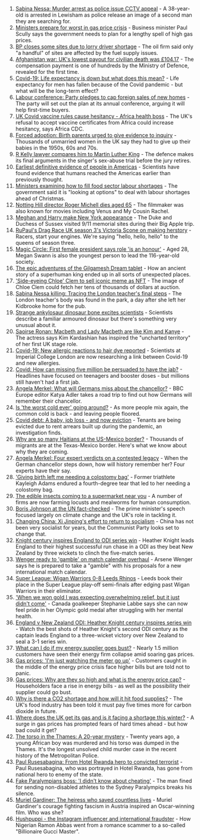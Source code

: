 1. [Sabina Nessa: Murder arrest as police issue CCTV appeal](https://www.bbc.co.uk/news/uk-england-58671588?at_medium=RSS&at_campaign=KARANGA) - A 38-year-old is arrested in Lewisham as police release an image of a second man they are searching for.
2. [Ministers prepare for worst in gas price crisis](https://www.bbc.co.uk/news/business-58668594?at_medium=RSS&at_campaign=KARANGA) - Business minister Paul Scully says the government needs to plan for a lengthy spell of high gas prices.
3. [BP closes some sites due to lorry driver shortage](https://www.bbc.co.uk/news/business-58645712?at_medium=RSS&at_campaign=KARANGA) - The oil firm said only "a handful" of sites are affected by the fuel supply issues.
4. [Afghanistan war: UK's lowest payout for civilian death was £104.17](https://www.bbc.co.uk/news/uk-58653492?at_medium=RSS&at_campaign=KARANGA) - The compensation payment is one of hundreds by the Ministry of Defence, revealed for the first time.
5. [Covid-19: Life expectancy is down but what does this mean?](https://www.bbc.co.uk/news/health-58659717?at_medium=RSS&at_campaign=KARANGA) - Life expectancy for men has fallen because of the Covid pandemic - but what will be the long-term effect?
6. [Labour conference: Party pledges to cap foreign sales of new homes](https://www.bbc.co.uk/news/uk-politics-58670355?at_medium=RSS&at_campaign=KARANGA) - The party will set out the plan at its annual conference, arguing it will help first-time buyers.
7. [UK Covid vaccine rules cause hesitancy - Africa health boss](https://www.bbc.co.uk/news/world-africa-58663636?at_medium=RSS&at_campaign=KARANGA) - The UK's refusal to accept vaccine certificates from Africa could increase hesitancy, says Africa CDC.
8. [Forced adoption: Birth parents urged to give evidence to inquiry](https://www.bbc.co.uk/news/uk-58667268?at_medium=RSS&at_campaign=KARANGA) - Thousands of unmarried women in the UK say they had to give up their babies in the 1950s, 60s and 70s.
9. [R Kelly lawyer compares him to Martin Luther King](https://www.bbc.co.uk/news/entertainment-arts-58672967?at_medium=RSS&at_campaign=KARANGA) - The defence makes its final arguments in the singer's sex-abuse trial before the jury retires.
10. [Earliest definitive evidence of people in Americas](https://www.bbc.co.uk/news/science-environment-58638854?at_medium=RSS&at_campaign=KARANGA) - Scientists have found evidence that humans reached the Americas earlier than previously thought.
11. [Ministers examining how to fill food sector labour shortages](https://www.bbc.co.uk/news/business-58670790?at_medium=RSS&at_campaign=KARANGA) - The government said it is "looking at options" to deal with labour shortages ahead of Christmas.
12. [Notting Hill director Roger Michell dies aged 65](https://www.bbc.co.uk/news/entertainment-arts-58670835?at_medium=RSS&at_campaign=KARANGA) - The filmmaker was also known for movies including Venus and My Cousin Rachel.
13. [Meghan and Harry make New York appearance](https://www.bbc.co.uk/news/uk-58672204?at_medium=RSS&at_campaign=KARANGA) - The Duke and Duchess of Sussex visited 9/11 memorial sites during their Big Apple trip.
14. [RuPaul's Drag Race UK season 3's Victoria Scone on making herstory](https://www.bbc.co.uk/news/entertainment-arts-58656172?at_medium=RSS&at_campaign=KARANGA) - Racers, start your engines. We're saying "hello, hello, hello" to the queens of season three.
15. [Magic Circle: First female president says role 'is an honour'](https://www.bbc.co.uk/news/uk-england-london-58667304?at_medium=RSS&at_campaign=KARANGA) - Aged 28, Megan Swann is also the youngest person to lead the 116-year-old society.
16. [The epic adventures of the Gilgamesh Dream tablet](https://www.bbc.co.uk/news/world-middle-east-58662893?at_medium=RSS&at_campaign=KARANGA) - How an ancient story of a superhuman king ended up in all sorts of unexpected places.
17. ['Side-eyeing Chloe' Clem to sell iconic meme as NFT](https://www.bbc.co.uk/news/world-us-canada-58659667?at_medium=RSS&at_campaign=KARANGA) - The image of Chloe Clem could fetch her tens of thousands of dollars at auction.
18. [Sabina Nessa killing: Tracing the London teacher's final steps](https://www.bbc.co.uk/news/uk-58671257?at_medium=RSS&at_campaign=KARANGA) - The London teacher's body was found in the park, a day after she left her Kidbrooke home for the pub.
19. [Strange ankylosaur dinosaur bone excites scientists](https://www.bbc.co.uk/news/science-environment-58668134?at_medium=RSS&at_campaign=KARANGA) - Scientists describe a familiar armoured dinosaur but there's something very unusual about it.
20. [Saoirse Ronan: Macbeth and Lady Macbeth are like Kim and Kanye](https://www.bbc.co.uk/news/entertainment-arts-58627498?at_medium=RSS&at_campaign=KARANGA) - The actress says Kim Kardashian has inspired the "uncharted territory" of her first UK stage role.
21. [Covid-19: New allergic reactions to hair dye reported](https://www.bbc.co.uk/news/health-58651244?at_medium=RSS&at_campaign=KARANGA) - Scientists at Imperial College London are now researching a link between Covid-19 and new allergies.
22. [Covid: How can missing five million be persuaded to have the jab?](https://www.bbc.co.uk/news/health-58594542?at_medium=RSS&at_campaign=KARANGA) - Headlines have focused on teenagers and booster doses - but millions still haven't had a first jab.
23. [Angela Merkel: What will Germans miss about the chancellor?](https://www.bbc.co.uk/news/world-europe-58657354?at_medium=RSS&at_campaign=KARANGA) - BBC Europe editor Katya Adler takes a road trip to find out how Germans will remember their chancellor.
24. [Is 'the worst cold ever' going around?](https://www.bbc.co.uk/news/newsbeat-58624295?at_medium=RSS&at_campaign=KARANGA) - As more people mix again, the common cold is back - and leaving people floored.
25. [Covid debt: A baby, job loss - and now eviction](https://www.bbc.co.uk/news/uk-58643437?at_medium=RSS&at_campaign=KARANGA) - Tenants are being evicted due to rent arrears built up during the pandemic, an investigation finds.
26. [Why are so many Haitians at the US-Mexico border?](https://www.bbc.co.uk/news/world-us-canada-58667669?at_medium=RSS&at_campaign=KARANGA) - Thousands of migrants are at the Texas-Mexico border. Here's what we know about why they are coming.
27. [Angela Merkel: Four expert verdicts on a contested legacy](https://www.bbc.co.uk/news/world-europe-58570507?at_medium=RSS&at_campaign=KARANGA) - When the German chancellor steps down, how will history remember her? Four experts have their say.
28. ['Giving birth left me needing a colostomy bag'](https://www.bbc.co.uk/news/uk-58153996?at_medium=RSS&at_campaign=KARANGA) - Former triathlete Kayleigh Adams endured a fourth-degree tear that led to her needing a colostomy bag.
29. [The edible insects coming to a supermarket near you](https://www.bbc.co.uk/news/business-58636969?at_medium=RSS&at_campaign=KARANGA) - A number of firms are now farming locusts and mealworms for human consumption.
30. [Boris Johnson at the UN fact-checked](https://www.bbc.co.uk/news/58662358?at_medium=RSS&at_campaign=KARANGA) - The prime minister's speech focused largely on climate change and the UK's role in tackling it.
31. [Changing China: Xi Jinping's effort to return to socialism](https://www.bbc.co.uk/news/business-58579831?at_medium=RSS&at_campaign=KARANGA) - China has not been very socialist for years, but the Communist Party looks set to change that.
32. [Knight century inspires England to ODI series win](https://www.bbc.co.uk/sport/cricket/58671690?at_medium=RSS&at_campaign=KARANGA) - Heather Knight leads England to their highest successful run chase in a ODI as they beat New Zealand by three wickets to clinch the five-match series.
33. [Wenger ready to 'gamble' on match calendar overhaul](https://www.bbc.co.uk/sport/football/58668646?at_medium=RSS&at_campaign=KARANGA) - Arsene Wenger says he is prepared to take a "gamble" with his proposals for a new international match calendar.
34. [Super League: Wigan Warriors 0-8 Leeds Rhinos](https://www.bbc.co.uk/sport/rugby-league/58654093?at_medium=RSS&at_campaign=KARANGA) - Leeds book their place in the Super League play-off semi-finals after edging past Wigan Warriors in their eliminator.
35. ['When we won gold I was expecting overwhelming relief, but it just didn't come'](https://www.bbc.co.uk/sport/football/58672237?at_medium=RSS&at_campaign=KARANGA) - Canada goalkeeper Stephanie Labbe says she can now feel pride in her Olympic gold medal after struggling with her mental health.
36. [England v New Zealand ODI: Heather Knight century inspires series win](https://www.bbc.co.uk/sport/av/cricket/58586313?at_medium=RSS&at_campaign=KARANGA) - Watch the best shots of Heather Knight's second ODI century as the captain leads England to a three-wicket victory over New Zealand to seal a 3-1 series win.
37. [What can I do if my energy supplier goes bust?](https://www.bbc.co.uk/news/business-58662667?at_medium=RSS&at_campaign=KARANGA) - Nearly 1.5 million customers have seen their energy firm collapse amid soaring gas prices.
38. [Gas prices: 'I'm just watching the meter go up'](https://www.bbc.co.uk/news/business-58626018?at_medium=RSS&at_campaign=KARANGA) - Customers caught in the middle of the energy price crisis face higher bills but are told not to panic.
39. [Gas prices: Why are they so high and what is the energy price cap?](https://www.bbc.co.uk/news/business-58090533?at_medium=RSS&at_campaign=KARANGA) - Householders face a rise in energy bills - as well as the possibility their supplier could go bust.
40. [Why is there a CO2 shortage and how will it hit food supplies?](https://www.bbc.co.uk/news/explainers-58626935?at_medium=RSS&at_campaign=KARANGA) - The UK's food industry has been told it must pay five times more for carbon dioxide in future.
41. [Where does the UK get its gas and is it facing a shortage this winter?](https://www.bbc.co.uk/news/business-58637094?at_medium=RSS&at_campaign=KARANGA) - A surge in gas prices has prompted fears of hard times ahead - but how bad could it get?
42. [The torso in the Thames: A 20-year mystery](https://www.bbc.co.uk/news/uk-58415046?at_medium=RSS&at_campaign=KARANGA) - Twenty years ago, a young African boy was murdered and his torso was dumped in the Thames. It's the longest unsolved child murder case in the recent history of the Metropolitan Police.
43. [Paul Rusesabagina: From Hotel Rwanda hero to convicted terrorist](https://www.bbc.co.uk/news/world-africa-58604468?at_medium=RSS&at_campaign=KARANGA) - Paul Rusesabagina, who was portrayed in Hotel Rwanda, has gone from national hero to enemy of the state.
44. [Fake Paralympians boss: 'I didn't know about cheating'](https://www.bbc.co.uk/news/stories-58598677?at_medium=RSS&at_campaign=KARANGA) - The man fined for sending non-disabled athletes to the Sydney Paralympics breaks his silence.
45. [Muriel Gardiner: The heiress who saved countless lives](https://www.bbc.co.uk/news/uk-england-london-58399839?at_medium=RSS&at_campaign=KARANGA) - Muriel Gardiner's courage fighting fascism in Austria inspired an Oscar-winning film. Who was she?
46. [Hushpuppi - the Instagram influencer and international fraudster](https://www.bbc.co.uk/news/world-africa-58553109?at_medium=RSS&at_campaign=KARANGA) - How Nigerian Ramon Abbas went from a romance scammer to a so-called "Billionaire Gucci Master".
